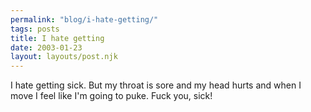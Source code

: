 ```yaml
---
permalink: "blog/i-hate-getting/"
tags: posts
title: I hate getting
date: 2003-01-23
layout: layouts/post.njk
---
```


I hate getting sick. But my throat is sore and my head hurts and when I move I feel like I'm going to puke. Fuck you, sick!